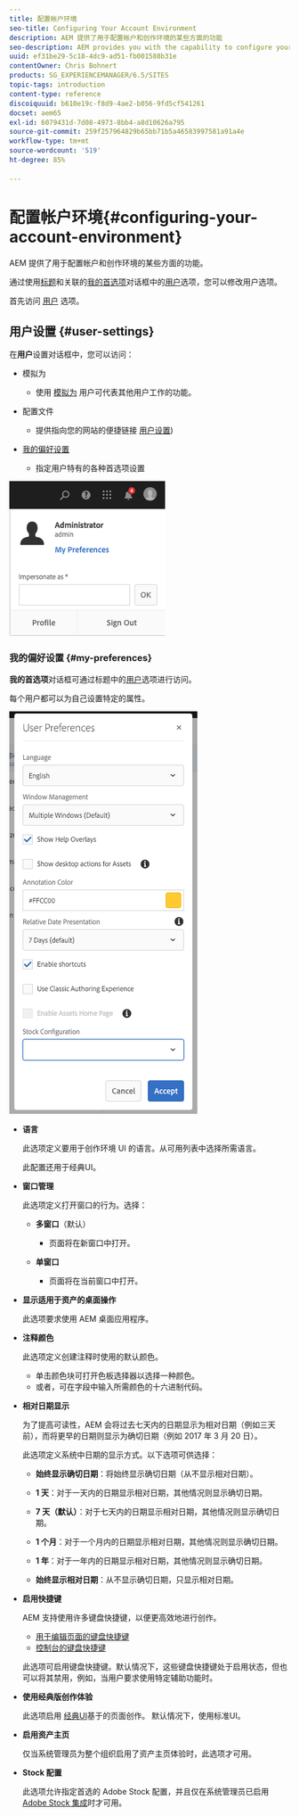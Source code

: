 ```yaml
---
title: 配置帐户环境
seo-title: Configuring Your Account Environment
description: AEM 提供了用于配置帐户和创作环境的某些方面的功能
seo-description: AEM provides you with the capability to configure your account and certain aspects of the author environment
uuid: ef31be29-5c18-4dc9-ad51-fb001588b31e
contentOwner: Chris Bohnert
products: SG_EXPERIENCEMANAGER/6.5/SITES
topic-tags: introduction
content-type: reference
discoiquuid: b610e19c-f8d9-4ae2-b056-9fd5cf541261
docset: aem65
exl-id: 6079431d-7d08-4973-8bb4-a8d10626a795
source-git-commit: 259f257964829b65bb71b5a46583997581a91a4e
workflow-type: tm+mt
source-wordcount: '519'
ht-degree: 85%

---
```


# 配置帐户环境{#configuring-your-account-environment}

AEM 提供了用于配置帐户和创作环境的某些方面的功能。

通过使用[标题](/help/sites-authoring/basic-handling.md#the-header)和关联的[我的首选项](#userpreferences)对话框中的[用户](/help/sites-authoring/user-properties.md#user-settings)选项，您可以修改用户选项。

首先访问 [用户](/help/sites-authoring/user-properties.md#user-settings) 选项。

## 用户设置 {#user-settings}

在&#x200B;**用户**&#x200B;设置对话框中，您可以访问：

* 模拟为

   * 使用 [模拟为](/help/sites-administering/security.md#impersonating-another-user) 用户可代表其他用户工作的功能。

* 配置文件

   * 提供指向您的网站的便捷链接 [用户设置](/help/sites-administering/security.md))

* [我的偏好设置](/help/sites-authoring/user-properties.md#my-preferences)

   * 指定用户特有的各种首选项设置

![screen_shot_2018-03-20at103808](assets/screen_shot_2018-03-20at103808.png)

### 我的偏好设置 {#my-preferences}

**我的首选项**&#x200B;对话框可通过标题中的[用户](/help/sites-authoring/user-properties.md#user-settings)选项进行访问。

每个用户都可以为自己设置特定的属性。

![screen-shot_2019-03-05at100322](assets/screen-shot_2019-03-05at100322.png)

* **语言**

  此选项定义要用于创作环境 UI 的语言。从可用列表中选择所需语言。

  此配置还用于经典UI。

* **窗口管理**

  此选项定义打开窗口的行为。选择：

   * **多窗口**（默认）

      * 页面将在新窗口中打开。

   * **单窗口**

      * 页面将在当前窗口中打开。

* **显示适用于资产的桌面操作**

  此选项要求使用 AEM 桌面应用程序。

* **注释颜色**

  此选项定义创建注释时使用的默认颜色。

   * 单击颜色块可打开色板选择器以选择一种颜色。
   * 或者，可在字段中输入所需颜色的十六进制代码。

* **相对日期显示**

  为了提高可读性，AEM 会将过去七天内的日期显示为相对日期（例如三天前），而将更早的日期则显示为确切日期（例如 2017 年 3 月 20 日）。

  此选项定义系统中日期的显示方式。以下选项可供选择：

   * **始终显示确切日期**：将始终显示确切日期（从不显示相对日期）。
   * **1 天**：对于一天内的日期显示相对日期，其他情况则显示确切日期。

   * **7 天（默认）**：对于七天内的日期显示相对日期，其他情况则显示确切日期。

   * **1 个月**：对于一个月内的日期显示相对日期，其他情况则显示确切日期。

   * **1 年**：对于一年内的日期显示相对日期，其他情况则显示确切日期。

   * **始终显示相对日期**：从不显示确切日期，只显示相对日期。

* **启用快捷键**

  AEM 支持使用许多键盘快捷键，以便更高效地进行创作。

   * [用于编辑页面的键盘快捷键](/help/sites-authoring/page-authoring-keyboard-shortcuts.md)
   * [控制台的键盘快捷键](/help/sites-authoring/keyboard-shortcuts.md)

  此选项可启用键盘快捷键。默认情况下，这些键盘快捷键处于启用状态，但也可以将其禁用，例如，当用户要求使用特定辅助功能时。

* **使用经典版创作体验**

  此选项启用 [经典UI](/help/sites-classic-ui-authoring/home.md)基于的页面创作。 默认情况下，使用标准UI。

* **启用资产主页**

  仅当系统管理员为整个组织启用了资产主页体验时，此选项才可用。

* **Stock 配置**

  此选项允许指定首选的 Adobe Stock 配置，并且仅在系统管理员已启用 [Adobe Stock 集成](/help/assets/aem-assets-adobe-stock.md)时才可用。
